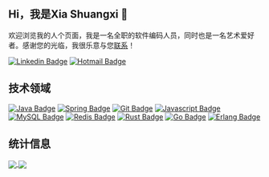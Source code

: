 ## Hi，我是Xia Shuangxi 👋

欢迎浏览我的人个页面，我是一名全职的软件编码人员，同时也是一名艺术爱好者。感谢您的光临，我很乐意与您[联系](https://www.linkedin.com/in/xiashuangxi/)！

[![Linkedin Badge](https://img.shields.io/static/v1?&logo=LinkedIn&label=LinkedIn&message=xiashuangxi&color=0077B5&style=flat-square&link=https://www.linkedin.com/in/xiashuangxi/)](https://www.linkedin.com/in/xiashuangxi/)
[![Hotmail Badge](https://img.shields.io/static/v1?&logo=Microsoft%20Outlook&label=Email&message=xiashuangxi&color=0078D4&style=flat-square&link=mailto:xiashuangxi@hotmail.com)](mailto:xiashuangxi@hotmail.com)

## 技术领域

[![Java Badge](https://img.shields.io/static/v1?&logo=Java&label=Java&message=Java&color=007396&style=flat-square)](https://img.shields.io/static/v1?&logo=Java&label=Java&message=Java&color=0077B5&style=flat-square)
[![Spring Badge](https://img.shields.io/static/v1?&logo=Spring&label=Spring&message=Spring&color=6DB33F&style=flat-square)](https://img.shields.io/static/v1?&logo=Spring&label=Spring&message=Spring&color=6DB33F&style=flat-square)
[![Git Badge](https://img.shields.io/static/v1?&logo=Git&label=Git&message=Git&color=F05032&style=flat-square)](https://img.shields.io/static/v1?&logo=Git&label=Git&message=Git&color=F05032&style=flat-square)
[![Javascript Badge](https://img.shields.io/static/v1?&logo=JavaScript&label=JavaScript&message=JavaScript&color=F7DF1E&style=flat-square)](https://img.shields.io/static/v1?&logo=JavaScript&label=JavaScript&message=JavaScript&color=F7DF1E&style=flat-square)
[![MySQL Badge](https://img.shields.io/static/v1?&logo=MySQL&label=MySQL&message=MySQL&color=4479A1&style=flat-square)](https://img.shields.io/static/v1?&logo=MySQL&label=MySQL&message=MySQL&color=4479A1&style=flat-square)
[![Redis Badge](https://img.shields.io/static/v1?&logo=Redis&label=Redis&message=Redis&color=DC382D&style=flat-square)](https://img.shields.io/static/v1?&logo=Redis&label=Redis&message=Redis&color=DC382D&style=flat-square)
[![Rust Badge](https://img.shields.io/static/v1?&logo=Rust&label=Rust&message=Rust&color=000000&style=flat-square)](https://img.shields.io/static/v1?&logo=Rust&label=Rust&message=Rust&color=000000&style=flat-square)
[![Go Badge](https://img.shields.io/static/v1?&logo=Go&label=Go&message=Go&color=4479A1&style=flat-square)](https://img.shields.io/static/v1?&logo=Go&label=Go&message=Go&color=4479A1&style=flat-square)
[![Erlang Badge](https://img.shields.io/static/v1?&logo=Erlang&label=Erlang&message=Erlang&color=A90533&style=flat-square)](https://img.shields.io/static/v1?&logo=Erlang&label=Erlang&message=Erlang&color=A90533&style=flat-square)

## 统计信息

<a href="https://github.com/xiashuangxi/xiashuangxi">
  <img align="center" src="https://github-readme-stats.vercel.app/api/top-langs/?username=xiashuangxi&langs_count=3" />
</a>
<a href="https://github.com/xiashuangxi/xiashuangxi">
  <img align="center" src="https://github-readme-stats.vercel.app/api?username=xiashuangxi" />
</a>

<!--
**xiashuangxi/xiashuangxi** is a ✨ _special_ ✨ repository because its `README.md` (this file) appears on your GitHub profile.

Here are some ideas to get you started:

- 🔭 I’m currently working on ...
- 🌱 I’m currently learning ...
- 👯 I’m looking to collaborate on ...
- 🤔 I’m looking for help with ...
- 💬 Ask me about ...
- 📫 How to reach me: ...
- 😄 Pronouns: ...
- ⚡ Fun fact: ...
-->
